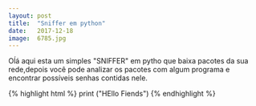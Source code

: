 ```yaml
---
layout: post
title:  "Sniffer em python"
date:   2017-12-18
image:  6785.jpg
---
```




<p class="intro"><span class="dropcap"> O</span>ĺá aqui esta um simples "SNIFFER" em pytho que baixa pacotes da sua rede,depois você pode analizar os pacotes com algum programa e encontrar possíveis senhas contidas nele.



{% highlight html %}
 print ("HEllo Fiends") 
{% endhighlight %}